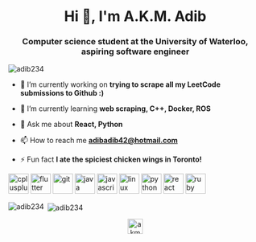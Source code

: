 <h1 align="center">Hi 👋, I'm A.K.M. Adib</h1>
<h3 align="center">Computer science student at the University of Waterloo, aspiring software engineer</h3>

<p align="left"> <img src="https://komarev.com/ghpvc/?username=adib234" alt="adib234" /> </p>

- 🔭 I’m currently working on **trying to scrape all my LeetCode submissions to Github :)**

- 🌱 I’m currently learning **web scraping, C++, Docker, ROS**

- 💬 Ask me about **React, Python**

- 📫 How to reach me **adibadib42@hotmail.com**

- ⚡ Fun fact **I ate the spiciest chicken wings in Toronto!**

<p align="left"><img src="https://devicons.github.io/devicon/devicon.git/icons/cplusplus/cplusplus-original.svg" alt="cplusplus" width="40" height="40"/> <img src="https://www.vectorlogo.zone/logos/flutterio/flutterio-icon.svg" alt="flutter" width="40" height="40"/> <img src="https://www.vectorlogo.zone/logos/git-scm/git-scm-icon.svg" alt="git" width="40" height="40"/> <img src="https://devicons.github.io/devicon/devicon.git/icons/java/java-original-wordmark.svg" alt="java" width="40" height="40"/> <img src="https://devicons.github.io/devicon/devicon.git/icons/javascript/javascript-original.svg" alt="javascript" width="40" height="40"/> <img src="https://devicons.github.io/devicon/devicon.git/icons/linux/linux-original.svg" alt="linux" width="40" height="40"/> <img src="https://devicons.github.io/devicon/devicon.git/icons/python/python-original.svg" alt="python" width="40" height="40"/> <img src="https://devicons.github.io/devicon/devicon.git/icons/react/react-original-wordmark.svg" alt="react" width="40" height="40"/> <img src="https://devicons.github.io/devicon/devicon.git/icons/ruby/ruby-original-wordmark.svg" alt="ruby" width="40" height="40"/></p><p><img align="left" src="https://github-readme-stats.vercel.app/api/top-langs/?username=adib234&layout=compact&hide=html" alt="adib234" /></p>

<p>&nbsp;<img align="center" src="https://github-readme-stats.vercel.app/api?username=adib234&show_icons=true" alt="adib234" /></p>

<p align="center">
<a href="https://linkedin.com/in/akmadib" target="blank"><img align="center" src="https://cdn.jsdelivr.net/npm/simple-icons@3.0.1/icons/linkedin.svg" alt="akmadib" height="30" width="30" /></a>
</p>
